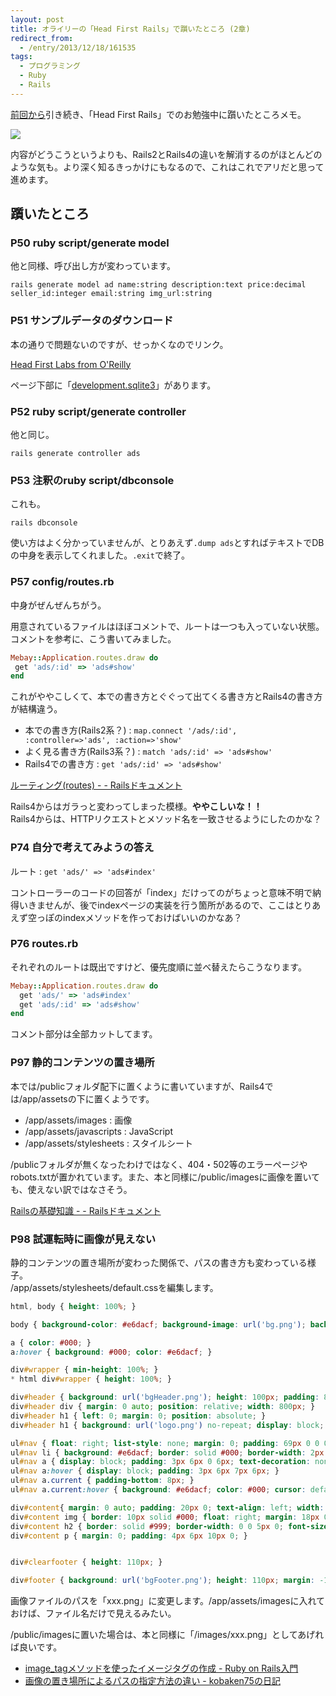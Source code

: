 ```yaml
---
layout: post
title: オライリーの「Head First Rails」で躓いたところ (2章)
redirect_from: 
  - /entry/2013/12/18/161535
tags:
  - プログラミング
  - Ruby
  - Rails
---
```


[前回から](http://uwazumi.honeniq.net/entry/2013/12/15/152243)引き続き、「Head First Rails」でのお勉強中に躓いたところメモ。

<a href="https://www.amazon.co.jp/First-Rails-%E2%80%95%E9%A0%AD%E3%81%A8%E3%81%8B%E3%82%89%E3%81%A0%E3%81%A7%E8%A6%9A%E3%81%88%E3%82%8BRails%E3%81%AE%E5%9F%BA%E6%9C%AC-David-Griffiths/dp/4873114381/ref=as_li_ss_il?ie=UTF8&qid=1515597257&sr=8-1&keywords=Head+First+Rails&linkCode=li2&tag=honeniq0b-22&linkId=0d1e55c54cbc1109c0515719c8f0bb33" target="_blank"><img border="0" src="//ws-fe.amazon-adsystem.com/widgets/q?_encoding=UTF8&ASIN=4873114381&Format=_SL160_&ID=AsinImage&MarketPlace=JP&ServiceVersion=20070822&WS=1&tag=honeniq0b-22" ></a><img src="https://ir-jp.amazon-adsystem.com/e/ir?t=honeniq0b-22&l=li2&o=9&a=4873114381" width="1" height="1" border="0" alt="" style="border:none !important; margin:0px !important;" />

内容がどうこうというよりも、Rails2とRails4の違いを解消するのがほとんどのような気も。より深く知るきっかけにもなるので、これはこれでアリだと思って進めます。

## 躓いたところ

### P50 ruby script/generate model
他と同様、呼び出し方が変わっています。
```
rails generate model ad name:string description:text price:decimal seller_id:integer email:string img_url:string

```

### P51 サンプルデータのダウンロード
本の通りで問題ないのですが、せっかくなのでリンク。

[Head First Labs from O'Reilly](http://www.headfirstlabs.com/books/hfrails/)

ページ下部に「[development.sqlite3](http://www.headfirstlabs.com/books/hfrails/code/development.sqlite3)」があります。

### P52 ruby script/generate controller
他と同じ。
```
rails generate controller ads
```

### P53 注釈のruby script/dbconsole
これも。
```
rails dbconsole
```
使い方はよく分かっていませんが、とりあえず``.dump ads``とすればテキストでDBの中身を表示してくれました。``.exit``で終了。

### P57 config/routes.rb
中身がぜんぜんちがう。

用意されているファイルはほぼコメントで、ルートは一つも入っていない状態。コメントを参考に、こう書いてみました。

```ruby
Mebay::Application.routes.draw do
 get 'ads/:id' => 'ads#show'
end
```

これがややこしくて、本での書き方とぐぐって出てくる書き方とRails4の書き方が結構違う。

* 本での書き方(Rails2系？) : ``map.connect '/ads/:id', :controller=>'ads', :action=>'show'``
* よく見る書き方(Rails3系？) : ``match 'ads/:id' => 'ads#show'``
* Rails4での書き方 : ``get 'ads/:id' => 'ads#show'``

[ルーティング(routes) -  - Railsドキュメント](http://railsdoc.com/routes)

Rails4からはガラっと変わってしまった模様。**ややこしいな！！**  
Rails4からは、HTTPリクエストとメソッド名を一致させるようにしたのかな？


### P74 自分で考えてみようの答え
ルート : ``get 'ads/' => 'ads#index'``  

コントローラーのコードの回答が「index」だけってのがちょっと意味不明で納得いきませんが、後でindexページの実装を行う箇所があるので、ここはとりあえず空っぽのindexメソッドを作っておけばいいのかなあ？

### P76 routes.rb
それぞれのルートは既出ですけど、優先度順に並べ替えたらこうなります。

```ruby
Mebay::Application.routes.draw do
  get 'ads/' => 'ads#index'
  get 'ads/:id' => 'ads#show'
end
```

コメント部分は全部カットしてます。

### P97 静的コンテンツの置き場所
本では/publicフォルダ配下に置くように書いていますが、Rails4では/app/assetsの下に置くようです。

* /app/assets/images : 画像
* /app/assets/javascripts : JavaScript
* /app/assets/stylesheets : スタイルシート

/publicフォルダが無くなったわけではなく、404・502等のエラーページやrobots.txtが置かれています。また、本と同様に/public/imagesに画像を置いても、使えない訳ではなさそう。

[Railsの基礎知識 -  - Railsドキュメント](http://railsdoc.com/rails_base#フォルダ構造:title)

### P98 試運転時に画像が見えない
静的コンテンツの置き場所が変わった関係で、パスの書き方も変わっている様子。  
/app/assets/stylesheets/default.cssを編集します。

```css
html, body { height: 100%; }

body { background-color: #e6dacf; background-image: url('bg.png'); background-position: top center; background-repeat: repeat-y; font-family: "Trebuchet MS", Arial, san-serif; font-size: 14px; margin: 0; padding: 0; text-align: center; }

a { color: #000; }
a:hover { background: #000; color: #e6dacf; }

div#wrapper { min-height: 100%; }
* html div#wrapper { height: 100%; }

div#header { background: url('bgHeader.png'); height: 100px; padding: 8px 0 0 0; }
div#header div { margin: 0 auto; position: relative; width: 800px; }
div#header h1 { left: 0; margin: 0; position: absolute; }
div#header h1 { background: url('logo.png') no-repeat; display: block; height: 0; margin: 0 auto; padding: 92px 0 0 0; overflow: hidden; width: 319px; }

ul#nav { float: right; list-style: none; margin: 0; padding: 69px 0 0 0; }
ul#nav li { background: #e6dacf; border: solid #000; border-width: 2px 2px 0 2px; float: left; margin: 0 0 0 2px; }
ul#nav a { display: block; padding: 3px 6px 0 6px; text-decoration: none; }
ul#nav a:hover { display: block; padding: 3px 6px 7px 6px; }
ul#nav a.current { padding-bottom: 8px; }
ul#nav a.current:hover { background: #e6dacf; color: #000; cursor: default; }

div#content{ margin: 0 auto; padding: 20px 0; text-align: left; width: 720px; height: 300px}
div#content img { border: 10px solid #000; float: right; margin: 18px 0 0 20px; }
div#content h2 { border: solid #999; border-width: 0 0 5px 0; font-size: 28px; margin: 0; padding: 0 0 10px 0; }
div#content p { margin: 0; padding: 4px 6px 10px 0; }


div#clearfooter { height: 110px; }

div#footer { background: url('bgFooter.png'); height: 110px; margin: -110px auto 0 auto; }

```
画像ファイルのパスを「xxx.png」に変更します。/app/assets/imagesに入れておけば、ファイル名だけで見えるみたい。

/public/imagesに置いた場合は、本と同様に「/images/xxx.png」としてあげれば良いです。

- [image_tagメソッドを使ったイメージタグの作成 - Ruby on Rails入門](http://www.rubylife.jp/rails/template/index11.html) 
- [画像の置き場所によるパスの指定方法の違い - kobaken75の日記](http://d.hatena.ne.jp/kobaken75/20120410/1334038386)
